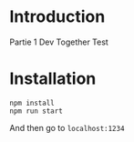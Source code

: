 # Introduction
Partie 1 Dev Together Test


# Installation
``` 
npm install
npm run start
```

And then go to `localhost:1234`